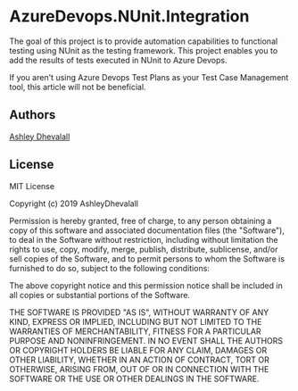 # AzureDevops.NUnit.Integration
The goal of this project is to provide automation capabilities to functional testing using NUnit as the testing framework. This project enables you to add the results of tests executed in NUnit to Azure Devops. 

If you aren't using Azure Devops Test Plans as your Test Case Management tool, this article will not be beneficial.

## Authors

[Ashley Dhevalall](https://github.com/AshleyDhevalall)

## License

MIT License

Copyright (c) 2019 AshleyDhevalall

Permission is hereby granted, free of charge, to any person obtaining a copy
of this software and associated documentation files (the "Software"), to deal
in the Software without restriction, including without limitation the rights
to use, copy, modify, merge, publish, distribute, sublicense, and/or sell
copies of the Software, and to permit persons to whom the Software is
furnished to do so, subject to the following conditions:

The above copyright notice and this permission notice shall be included in all
copies or substantial portions of the Software.

THE SOFTWARE IS PROVIDED "AS IS", WITHOUT WARRANTY OF ANY KIND, EXPRESS OR
IMPLIED, INCLUDING BUT NOT LIMITED TO THE WARRANTIES OF MERCHANTABILITY,
FITNESS FOR A PARTICULAR PURPOSE AND NONINFRINGEMENT. IN NO EVENT SHALL THE
AUTHORS OR COPYRIGHT HOLDERS BE LIABLE FOR ANY CLAIM, DAMAGES OR OTHER
LIABILITY, WHETHER IN AN ACTION OF CONTRACT, TORT OR OTHERWISE, ARISING FROM,
OUT OF OR IN CONNECTION WITH THE SOFTWARE OR THE USE OR OTHER DEALINGS IN THE
SOFTWARE.

